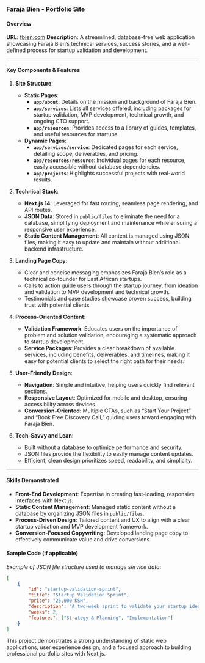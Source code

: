 ### Faraja Bien - Portfolio Site

#### Overview

**URL**: [fbien.com](https://fbien.com/)
**Description**: A streamlined, database-free web application showcasing Faraja Bien’s technical services, success stories, and a well-defined process for startup validation and development.

---

#### Key Components & Features

1. **Site Structure**:

   - **Static Pages**:
     - **`app/about`**: Details on the mission and background of Faraja Bien.
     - **`app/services`**: Lists all services offered, including packages for startup validation, MVP development, technical growth, and ongoing CTO support.
     - **`app/resources`**: Provides access to a library of guides, templates, and useful resources for startups.
   - **Dynamic Pages**:
     - **`app/services/service`**: Dedicated pages for each service, detailing scope, deliverables, and pricing.
     - **`app/resources/resource`**: Individual pages for each resource, easily accessible without database dependencies.
     - **`app/projects`**: Highlights successful projects with real-world results.

2. **Technical Stack**:

   - **Next.js 14**: Leveraged for fast routing, seamless page rendering, and API routes.
   - **JSON Data**: Stored in `public/files` to eliminate the need for a database, simplifying deployment and maintenance while ensuring a responsive user experience.
   - **Static Content Management**: All content is managed using JSON files, making it easy to update and maintain without additional backend infrastructure.

3. **Landing Page Copy**:

   - Clear and concise messaging emphasizes Faraja Bien’s role as a technical co-founder for East African startups.
   - Calls to action guide users through the startup journey, from ideation and validation to MVP development and technical growth.
   - Testimonials and case studies showcase proven success, building trust with potential clients.

4. **Process-Oriented Content**:

   - **Validation Framework**: Educates users on the importance of problem and solution validation, encouraging a systematic approach to startup development.
   - **Service Packages**: Provides a clear breakdown of available services, including benefits, deliverables, and timelines, making it easy for potential clients to select the right path for their needs.

5. **User-Friendly Design**:

   - **Navigation**: Simple and intuitive, helping users quickly find relevant sections.
   - **Responsive Layout**: Optimized for mobile and desktop, ensuring accessibility across devices.
   - **Conversion-Oriented**: Multiple CTAs, such as “Start Your Project” and “Book Free Discovery Call,” guiding users toward engaging with Faraja Bien.

6. **Tech-Savvy and Lean**:
   - Built without a database to optimize performance and security.
   - JSON files provide the flexibility to easily manage content updates.
   - Efficient, clean design prioritizes speed, readability, and simplicity.

---

#### Skills Demonstrated

- **Front-End Development**: Expertise in creating fast-loading, responsive interfaces with Next.js.
- **Static Content Management**: Managed static content without a database by organizing JSON files in `public/files`.
- **Process-Driven Design**: Tailored content and UX to align with a clear startup validation and MVP development framework.
- **Conversion-Focused Copywriting**: Developed landing page copy to effectively communicate value and drive conversions.

#### Sample Code (if applicable)

_Example of JSON file structure used to manage service data_:

```json
[
	{
		"id": "startup-validation-sprint",
		"title": "Startup Validation Sprint",
		"price": "25,000 KSH",
		"description": "A two-week sprint to validate your startup idea...",
		"weeks": 2,
		"features": ["Strategy & Planning", "Implementation"]
	}
]
```

This project demonstrates a strong understanding of static web applications, user experience design, and a focused approach to building professional portfolio sites with Next.js.
